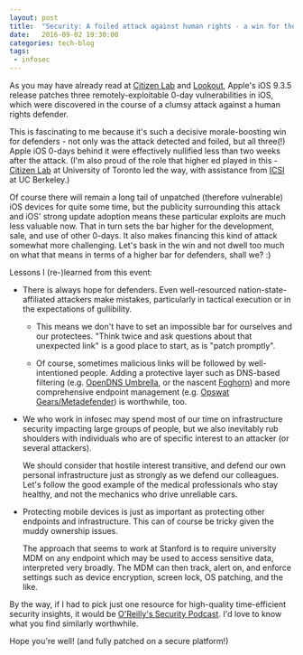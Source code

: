 ```yaml
---
layout: post
title:  "Security: A foiled attack against human rights - a win for the defenders!"
date:   2016-09-02 19:30:00
categories: tech-blog
tags:
 - infosec
---
```


As you may have already read at [Citizen Lab](https://citizenlab.org/2016/08/million-dollar-dissident-iphone-zero-day-nso-group-uae/) and [Lookout](https://blog.lookout.com/blog/2016/08/25/trident-pegasus/), Apple's iOS 9.3.5 release patches three remotely-exploitable 0-day vulnerabilities in iOS, which were discovered in the course of a clumsy attack against a human rights defender.

This is fascinating to me because it's such a decisive morale-boosting win for defenders - not only was the attack detected and foiled, but all three(!) Apple iOS 0-days behind it were effectively nullified less than two weeks after the attack.  (I'm also proud of the role that higher ed played in this - [Citizen Lab](https://citizenlab.org/) at University of Toronto led the way, with assistance from [ICSI](https://www.icsi.berkeley.edu/) at UC Berkeley.)

Of course there will remain a long tail of unpatched (therefore vulnerable) iOS devices for quite some time, but the publicity surrounding this attack and iOS' strong update adoption means these particular exploits are much less valuable now.  That in turn sets the bar higher for the development, sale, and use of other 0-days.  It also makes financing this kind of attack somewhat more challenging.  Let's bask in the win and not dwell too much on what that means in terms of a higher bar for defenders, shall we?  :)

Lessons I (re-)learned from this event:

* There is always hope for defenders. Even well-resourced nation-state-affiliated attackers make mistakes, particularly in tactical execution or in the expectations of gullibility.

  * This means we don't have to set an impossible bar for ourselves and our protectees.  "Think twice and ask questions about that unexpected link" is a good place to start, as is "patch promptly".

  * Of course, sometimes malicious links will be followed by well-intentioned people. Adding a protective layer such as DNS-based filtering (e.g. [OpenDNS Umbrella](https://www.opendns.com/enterprise-security/), or the nascent [Foghorn](https://github.com/hasameli/foghorn/blob/master/docs/bsides-preso.pdf)) and more comprehensive endpoint management (e.g. [Opswat Gears/Metadefender](https://www.opswat.com/products/metadefender/endpoint/management)) is worthwhile, too.    

* We who work in infosec may spend most of our time on infrastructure security impacting large groups of people, but we also inevitably rub shoulders with individuals who are of specific interest to an attacker (or several attackers).

  We should consider that hostile interest transitive, and defend our own personal infrastructure just as strongly as we defend our colleagues.  Let's follow the good example of the medical professionals who stay healthy, and not the mechanics who drive unreliable cars.

* Protecting mobile devices is just as important as protecting other endpoints and infrastructure.  This can of course be tricky given the muddy ownership issues.
 
  The approach that seems to work at Stanford is to require university MDM on any endpoint which may be used to access sensitive data, interpreted very broadly.  The MDM can then track, alert on, and enforce settings such as device encryption, screen lock, OS patching, and the like.


By the way, if I had to pick just one resource for high-quality time-efficient security insights, it would be [O'Reilly's Security Podcast](https://www.oreilly.com/topics/oreilly-security-podcast). I'd love to know what you find similarly worthwhile.

Hope you're well!  (and fully patched on a secure platform!)
